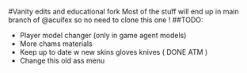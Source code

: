 #Vanity edits and educational fork
Most of the stuff will end up in main branch of @acuifex so no need to clone this one !
##TODO:
* Player model changer (only in game agent models)
* More chams materials 
* Keep up to date w new skins gloves knives ( DONE ATM )
* Change this old ass menu
